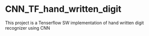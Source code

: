 # CNN_TF_hand_written_digit
This project is a Tenserflow SW implementation of hand written digit recognizer using CNN
